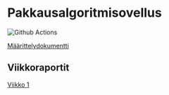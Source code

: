 # Pakkausalgoritmisovellus

![Github Actions](https://github.com/Juboskar/pakkausalgoritmit/workflows/CI/badge.svg)

[Määrittelydokumentti](https://github.com/Juboskar/pakkausalgoritmit/blob/main/dokumentaatio/maarittelydokumentti.md)

## Viikkoraportit

[Viikko 1](https://github.com/Juboskar/pakkausalgoritmit/blob/main/dokumentaatio/viikkoraportti_1.md)
